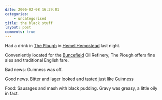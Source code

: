 ```yaml
---
date: 2006-02-08 16:39:01
categories:
    - uncategorised
title: the black stuff
layout: post
comments: true
---
```

Had a drink in [The Plough](http://www.pub-explorer.com/herts/pub/ploughleverstockgreen.htm)
in [Hemel Hempstead](http://streetmap.co.uk/newmap.srf?x=507936&y=207021&z=2&sv=507936,207021&st=4&mapp=newmap.srf&searchp=newsearch.srf&ax=507936&ay=207021)
last night.

Conveniently located for the
[Buncefield](http://www.bbc.co.uk/threecounties/content/image_galleries/buncefield_gallery_two_gallery.shtml?11)
Oil Refinery, The Plough offers fine ales and traditional English fare.

Bad news: Guinness was off.

Good news. Bitter and lager looked and tasted just like Guinness

Food: Sausages and mash with black pudding. Gravy was greasy, a little
oily in fact.
